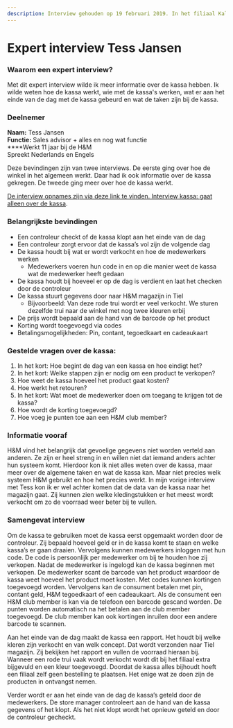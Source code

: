 ```yaml
---
description: Interview gehouden op 19 februari 2019. In het filiaal Kalverstraat 125.
---
```


# Expert interview Tess Jansen

### Waarom een expert interview?

Met dit expert interview wilde ik meer informatie over de kassa hebben. Ik wilde weten hoe de kassa werkt, wie met de kassa's werken, wat er aan het einde van de dag met de kassa gebeurd en wat de taken zijn bij de kassa. 

### Deelnemer

**Naam:** Tess Jansen  
**Functie:** Sales advisor + alles en nog wat functie  
****Werkt 11 jaar bij de H&M  
Spreekt Nederlands en Engels

Deze bevindingen zijn van twee interviews. De eerste ging over hoe de winkel in het algemeen werkt. Daar had ik ook informatie over de kassa gekregen. De tweede ging meer over hoe de kassa werkt.

[De interview opnames zijn via deze link te vinden. Interview kassa: gaat alleen over de kassa](https://drive.google.com/open?id=1voqQJow55nzKWkp7Z_x9aaltMxK8Ls59).

### **Belangrijkste bevindingen**

* Een controleur checkt of de kassa klopt aan het einde van de dag
* Een controleur zorgt ervoor dat de kassa’s vol zijn de volgende dag
* De kassa houdt bij wat er wordt verkocht en hoe de medewerkers werken
  * Medewerkers voeren hun code in en op die manier weet de kassa wat de medewerker heeft gedaan
* De kassa houdt bij hoeveel er op de dag is verdient en laat het checken door de controleur
* De kassa stuurt gegevens door naar H&M magazijn in Tiel
  * Bijvoorbeeld: Van deze rode trui wordt er veel verkocht. We sturen dezelfde trui naar de winkel met nog twee kleuren erbij
* De prijs wordt bepaald aan de hand van de barcode op het product
* Korting wordt toegevoegd via codes
* Betalingsmogelijkheden: Pin, contant, tegoedkaart en cadeaukaart

### Gestelde vragen over de kassa:

1. In het kort: Hoe begint de dag van een kassa en hoe eindigt het?
2. In het kort: Welke stappen zijn er nodig om een product te verkopen?
3. Hoe weet de kassa hoeveel het product gaat kosten?
4. Hoe werkt het retouren?
5. In het kort: Wat moet de medewerker doen om toegang te krijgen tot de kassa?
6. Hoe wordt de korting toegevoegd?
7. Hoe voeg je punten toe aan een H&M club member?

### **Informatie vooraf**

H&M vind het belangrijk dat gevoelige gegevens niet worden verteld aan anderen. Ze zijn er heel streng in en willen niet dat iemand anders achter hun systeem komt. Hierdoor kon ik niet alles weten over de kassa, maar meer over de algemene taken en wat de kassa kan. Maar niet precies welk systeem H&M gebruikt en hoe het precies werkt. In mijn vorige interview met Tess kon ik er wel achter komen dat de data van de kassa naar het magazijn gaat. Zij kunnen zien welke kledingstukken er het meest wordt verkocht om zo de voorraad weer beter bij te vullen.

### **Samengevat interview**

Om de kassa te gebruiken moet de kassa eerst opgemaakt worden door de controleur. Zij bepaald hoeveel geld er in de kassa komt te staan en welke kassa’s er gaan draaien. Vervolgens kunnen medewerkers inloggen met hun code. De code is persoonlijk per medewerker om bij te houden hoe zij verkopen. Nadat de medewerker is ingelogd kan de kassa beginnen met verkopen. De medewerker scant de barcode van het product waardoor de kassa weet hoeveel het product moet kosten. Met codes kunnen kortingen toegevoegd worden. Vervolgens kan de consument betalen met pin, contant geld, H&M tegoedkaart of een cadeaukaart. Als de consument een H&M club member is kan via de telefoon een barcode gescand worden. De punten worden automatisch na het betalen aan de club member toegevoegd. De club member kan ook kortingen inruilen door een andere barcode te scannen.

Aan het einde van de dag maakt de kassa een rapport. Het houdt bij welke kleren zijn verkocht en van welk concept. Dat wordt verzonden naar Tiel magazijn. Zij bekijken het rapport en vullen de voorraad hieraan bij. Wanneer een rode trui vaak wordt verkocht wordt dit bij het filiaal extra bijgevuld en een kleur toegevoegd. Doordat de kassa alles bijhoudt hoeft een filiaal zelf geen bestelling te plaatsen. Het enige wat ze doen zijn de producten in ontvangst nemen.

Verder wordt er aan het einde van de dag de kassa’s geteld door de medewerkers. De store manager controleert aan de hand van de kassa gegevens of het klopt. Als het niet klopt wordt het opnieuw geteld en door de controleur gecheckt.  


